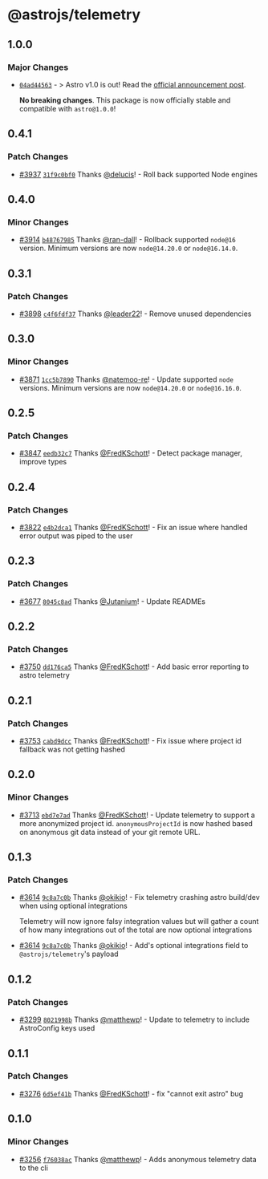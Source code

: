 # @astrojs/telemetry

## 1.0.0

### Major Changes

- [`04ad44563`](https://github.com/withastro/astro/commit/04ad445632c67bdd60c1704e1e0dcbcaa27b9308) - > Astro v1.0 is out! Read the [official announcement post](https://astro.build/blog/astro-1/).

  **No breaking changes**. This package is now officially stable and compatible with `astro@1.0.0`!

## 0.4.1

### Patch Changes

- [#3937](https://github.com/withastro/astro/pull/3937) [`31f9c0bf0`](https://github.com/withastro/astro/commit/31f9c0bf029ffa4b470e620f2c32e1370643e81e) Thanks [@delucis](https://github.com/delucis)! - Roll back supported Node engines

## 0.4.0

### Minor Changes

- [#3914](https://github.com/withastro/astro/pull/3914) [`b48767985`](https://github.com/withastro/astro/commit/b48767985359bd359df8071324952ea5f2bc0d86) Thanks [@ran-dall](https://github.com/ran-dall)! - Rollback supported `node@16` version. Minimum versions are now `node@14.20.0` or `node@16.14.0`.

## 0.3.1

### Patch Changes

- [#3898](https://github.com/withastro/astro/pull/3898) [`c4f6fdf37`](https://github.com/withastro/astro/commit/c4f6fdf3722b9bc2192cab735498f4e0c30c982e) Thanks [@leader22](https://github.com/leader22)! - Remove unused dependencies

## 0.3.0

### Minor Changes

- [#3871](https://github.com/withastro/astro/pull/3871) [`1cc5b7890`](https://github.com/withastro/astro/commit/1cc5b78905633608e5b07ad291f916f54e67feb1) Thanks [@natemoo-re](https://github.com/natemoo-re)! - Update supported `node` versions. Minimum versions are now `node@14.20.0` or `node@16.16.0`.

## 0.2.5

### Patch Changes

- [#3847](https://github.com/withastro/astro/pull/3847) [`eedb32c7`](https://github.com/withastro/astro/commit/eedb32c79716a8e04acd46cb2c74c5af112e016f) Thanks [@FredKSchott](https://github.com/FredKSchott)! - Detect package manager, improve types

## 0.2.4

### Patch Changes

- [#3822](https://github.com/withastro/astro/pull/3822) [`e4b2dca1`](https://github.com/withastro/astro/commit/e4b2dca1f3f03bd951f1d623695631cebf638c67) Thanks [@FredKSchott](https://github.com/FredKSchott)! - Fix an issue where handled error output was piped to the user

## 0.2.3

### Patch Changes

- [#3677](https://github.com/withastro/astro/pull/3677) [`8045c8ad`](https://github.com/withastro/astro/commit/8045c8ade16fe4306448b7f98a4560ef0557d378) Thanks [@Jutanium](https://github.com/Jutanium)! - Update READMEs

## 0.2.2

### Patch Changes

- [#3750](https://github.com/withastro/astro/pull/3750) [`dd176ca5`](https://github.com/withastro/astro/commit/dd176ca58d9ce8ab757075491568a014c0943de2) Thanks [@FredKSchott](https://github.com/FredKSchott)! - Add basic error reporting to astro telemetry

## 0.2.1

### Patch Changes

- [#3753](https://github.com/withastro/astro/pull/3753) [`cabd9dcc`](https://github.com/withastro/astro/commit/cabd9dcc8079b55bf16bf05da53bd36f41b7f766) Thanks [@FredKSchott](https://github.com/FredKSchott)! - Fix issue where project id fallback was not getting hashed

## 0.2.0

### Minor Changes

- [#3713](https://github.com/withastro/astro/pull/3713) [`ebd7e7ad`](https://github.com/withastro/astro/commit/ebd7e7ad81e5245deffa331f11e5196ff1b21d84) Thanks [@FredKSchott](https://github.com/FredKSchott)! - Update telemetry to support a more anonymized project id. `anonymousProjectId` is now hashed based on anonymous git data instead of your git remote URL.

## 0.1.3

### Patch Changes

- [#3614](https://github.com/withastro/astro/pull/3614) [`9c8a7c0b`](https://github.com/withastro/astro/commit/9c8a7c0b09db2fb6925929d4efe01d5ececbf08e) Thanks [@okikio](https://github.com/okikio)! - Fix telemetry crashing astro build/dev when using optional integrations

  Telemetry will now ignore falsy integration values but will gather a count of how many integrations out of the total are now optional integrations

* [#3614](https://github.com/withastro/astro/pull/3614) [`9c8a7c0b`](https://github.com/withastro/astro/commit/9c8a7c0b09db2fb6925929d4efe01d5ececbf08e) Thanks [@okikio](https://github.com/okikio)! - Add's optional integrations field to `@astrojs/telemetry`'s payload

## 0.1.2

### Patch Changes

- [#3299](https://github.com/withastro/astro/pull/3299) [`8021998b`](https://github.com/withastro/astro/commit/8021998bb6011e31aa736abeafa4f1cf8f5a180c) Thanks [@matthewp](https://github.com/matthewp)! - Update to telemetry to include AstroConfig keys used

## 0.1.1

### Patch Changes

- [#3276](https://github.com/withastro/astro/pull/3276) [`6d5ef41b`](https://github.com/withastro/astro/commit/6d5ef41b1ed77ccc67f71e91adeab63a50a494a8) Thanks [@FredKSchott](https://github.com/FredKSchott)! - fix "cannot exit astro" bug

## 0.1.0

### Minor Changes

- [#3256](https://github.com/withastro/astro/pull/3256) [`f76038ac`](https://github.com/withastro/astro/commit/f76038ac7db986a13701fd316e53142b52e011c8) Thanks [@matthewp](https://github.com/matthewp)! - Adds anonymous telemetry data to the cli
